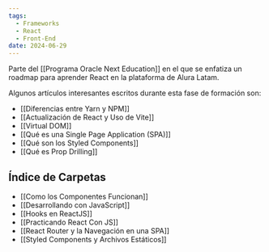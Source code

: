 ```yaml
---
tags:
  - Frameworks
  - React
  - Front-End
date: 2024-06-29
---
```

Parte del [[Programa Oracle Next Education]] en el que se enfatiza un roadmap para aprender React en la plataforma de Alura Latam.

Algunos artículos interesantes escritos durante esta fase de formación son:

- [[Diferencias entre Yarn y NPM]]
- [[Actualización de React y Uso de Vite]]
- [[Virtual DOM]]
- [[Qué es una Single Page Application (SPA)]]
- [[Qué son los Styled Components]]
- [[Qué es Prop Drilling]]

## Índice de Carpetas
- [[Como los Componentes Funcionan]]
- [[Desarrollando con JavaScript]]
- [[Hooks en ReactJS]]
- [[Practicando React Con JS]]
- [[React Router y la Navegación en una SPA]]
- [[Styled Components y Archivos Estáticos]]
